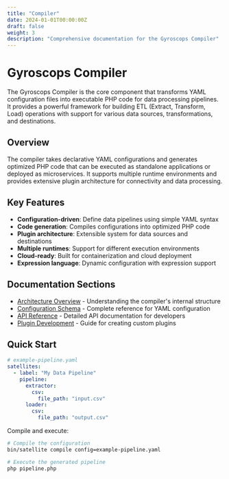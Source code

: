 ```yaml
---
title: "Compiler"
date: 2024-01-01T00:00:00Z
draft: false
weight: 3
description: "Comprehensive documentation for the Gyroscops Compiler"
---
```


# Gyroscops Compiler

The Gyroscops Compiler is the core component that transforms YAML configuration files into executable PHP code for data processing pipelines. It provides a powerful framework for building ETL (Extract, Transform, Load) operations with support for various data sources, transformations, and destinations.

## Overview

The compiler takes declarative YAML configurations and generates optimized PHP code that can be executed as standalone applications or deployed as microservices. It supports multiple runtime environments and provides extensive plugin architecture for connectivity and data processing.

## Key Features

- **Configuration-driven**: Define data pipelines using simple YAML syntax
- **Code generation**: Compiles configurations into optimized PHP code
- **Plugin architecture**: Extensible system for data sources and destinations
- **Multiple runtimes**: Support for different execution environments
- **Cloud-ready**: Built for containerization and cloud deployment
- **Expression language**: Dynamic configuration with expression support

## Documentation Sections

- [Architecture Overview](architecture/) - Understanding the compiler's internal structure
- [Configuration Schema](configuration/) - Complete reference for YAML configuration
- [API Reference](api/) - Detailed API documentation for developers
- [Plugin Development](plugin-development/) - Guide for creating custom plugins

## Quick Start

```yaml
# example-pipeline.yaml
satellites:
  - label: "My Data Pipeline"
    pipeline:
      extractor:
        csv:
          file_path: "input.csv"
      loader:
        csv:
          file_path: "output.csv"
```

Compile and execute:

```bash
# Compile the configuration
bin/satellite compile config=example-pipeline.yaml

# Execute the generated pipeline
php pipeline.php
```